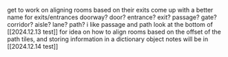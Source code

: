 get to work on aligning rooms based on their exits
come up with a better name for exits/entrances
	doorway? door? entrance? exit? passage? gate? corridor? aisle? lane? path?
	i like passage and path
look at the bottom of [[2024.12.13 test]] for idea on how to align rooms based on the offset of the path tiles, and storing information in a dictionary object
notes will be in [[2024.12.14 test]]

